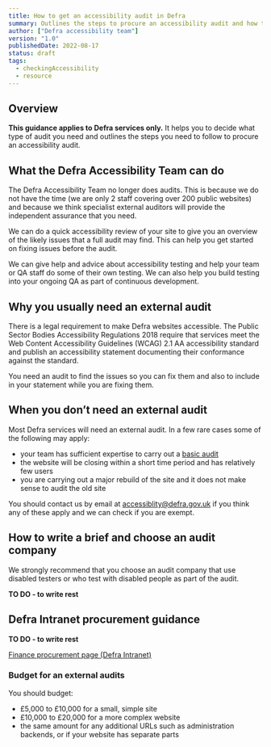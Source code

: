 ```yaml
---
title: How to get an accessibility audit in Defra
summary: Outlines the steps to procure an accessibility audit and how to decide what type to have.
author: ["Defra accessibility team"]
version: "1.0"
publishedDate: 2022-08-17
status: draft
tags:
  - checkingAccessibility
  - resource
---
```


## Overview

**This guidance applies to Defra services only.** It helps you to decide what type of audit you need and outlines the steps you need to follow to procure an accessibility audit.

## What the Defra Accessibility Team can do

The Defra Accessibility Team no longer does audits. This is because we do not have the time (we are only 2 staff covering over 200 public websites) and because we think specialist external auditors will provide the independent assurance that you need.

We can do a quick accessibility review of your site to give you an overview of the likely issues that a full audit may find. This can help you get started on fixing issues before the audit.

We can give help and advice about accessibility testing and help your team or QA staff do some of their own testing. We can also help you build testing into your ongoing QA as part of continuous development.


## Why you usually need an external audit

There is a legal requirement to make Defra websites accessible. The Public Sector Bodies Accessibility Regulations 2018 require that services meet the Web Content Accessibility Guidelines (WCAG) 2.1 AA accessibility standard and publish an accessibility statement documenting their conformance against the standard.

You need an audit to find the issues so you can fix them and also to include in your statement while you are fixing them.


## When you don’t need an external audit

Most Defra services will need an external audit. In a few rare cases some of the following may apply:

* your team has sufficient expertise to carry out a [basic audit](ADD-LINK)
* the website will be closing within a short time period and has relatively few users
* you are carrying out a major rebuild of the site and it does not make sense to audit the old site

You should contact us by email at [accessiblity@defra.gov.uk](mailto:accessiblity@defra.gov.uk) if you think any of these apply and we can check if you are exempt.


## How to write a brief and choose an audit company

We strongly recommend that you choose an audit company that use disabled testers or who test with disabled people as part of the audit.

**TO DO - to write rest**


## Defra Intranet procurement guidance

**TO DO - to write rest**

[Finance procurement page (Defra Intranet)](https://intranet.defra.gov.uk/how-to/finance-procurement/)


### Budget for an external audits

You should budget:

* £5,000 to £10,000 for a small, simple site
* £10,000 to £20,000 for a more complex website
* the same amount for any additional URLs such as administration backends, or if your website has separate parts
